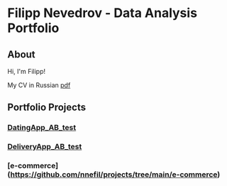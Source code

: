 # Filipp Nevedrov - Data Analysis Portfolio 

## About

Hi, I'm Filipp!


My CV in Russian [pdf](https://github.com/nnefil/portfolio/blob/main/Filipp_Nevedrov_CV_rus.pdf) 

## Portfolio Projects

### [DatingApp_AB_test](https://github.com/nnefil/projects/tree/main/DatingApp_AB_test)

### [DeliveryApp_AB_test](https://github.com/nnefil/projects/tree/main/DeliveryApp_AB_test)

### [e-commerce] (https://github.com/nnefil/projects/tree/main/e-commerce)